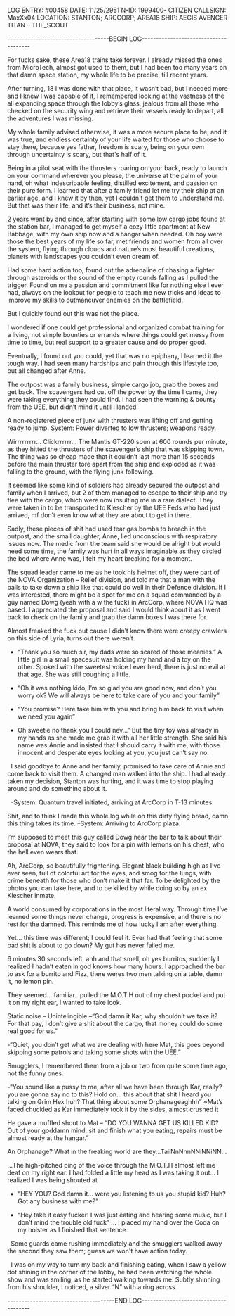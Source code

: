 LOG ENTRY: #00458
DATE: 11/25/2951
N-ID: 1999400- CITIZEN
CALLSIGN: MaxXx04
LOCATION: STANTON; ARCCORP; AREA18
SHIP: AEGIS AVENGER TITAN – THE_SCOUT

  

------------------------------------BEGIN LOG--------------------------------------

  

For fucks sake, these Area18 trains take forever. I already missed the ones from MicroTech, almost got used to them, but I had been too many years on that damn space station, my whole life to be precise, till recent years.

After turning, 18 I was done with that place, it wasn’t bad, but I needed more and I knew I was capable of it, I remembered looking at the vastness of the all expanding space through the lobby’s glass, jealous from all those who checked on the security wing and retrieve their vessels ready to depart, all the adventures I was missing.

  

My whole family advised otherwise, it was a more secure place to be, and it was true, and endless certainty of your life waited for those who choose to stay there, because yes father, freedom is scary, being on your own through uncertainty is scary, but that's half of it.

  

Being in a pilot seat with the thrusters roaring on your back, ready to launch on your command wherever you please, the universe at the palm of your hand, oh what indescribable feeling, distilled excitement, and passion on their pure form. I learned that after a family friend let me try their ship at an earlier age, and I knew it by then, yet I couldn't get them to understand me. But that was their life, and it’s their business, not mine.

  

2 years went by and since, after starting with some low cargo jobs found at the station bar, I managed to get myself a cozy little apartment at New Babbage, with my own ship now and a hangar when needed. Oh boy were those the best years of my life so far, met friends and women from all over the system, flying through clouds and nature’s most beautiful creations, planets with landscapes you couldn’t even dream of.

Had some hard action too, found out the adrenaline of chasing a fighter through asteroids or the sound of the empty rounds falling as I pulled the trigger. Found on me a passion and commitment like for nothing else I ever had, always on the lookout for people to teach me new tricks and ideas to improve my skills to outmaneuver enemies on the battlefield.

  

But I quickly found out this was not the place.

I wondered if one could get professional and organized combat training for a living, not simple bounties or errands where things could get messy from time to time, but real support to a greater cause and do proper good.

  

Eventually, I found out you could, yet that was no epiphany, I learned it the tough way. I had seen many hardships and pain through this lifestyle too, but all changed after Anne.

  

The outpost was a family business, simple cargo job, grab the boxes and get back. The scavengers had cut off the power by the time I came, they were taking everything they could find. I had seen the warning & bounty from the UEE, but didn’t mind it until I landed.

A non-registered piece of junk with thrusters was lifting off and getting ready to jump. System: Power diverted to low thrusters; weapons ready.

  

Wirrrrrrrrr… Clickrrrrrr… The Mantis GT-220 spun at 600 rounds per minute, as they hitted the thrusters of the scavenger’s ship that was skipping town. The thing was so cheap made that it couldn’t last more than 15 seconds before the main thruster tore apart from the ship and exploded as it was falling to the ground, with the flying junk following.

  

It seemed like some kind of soldiers had already secured the outpost and family when I arrived, but 2 of them managed to escape to their ship and try flee with the cargo, which were now insulting me in a rare dialect. They were taken in to be transported to Klescher by the UEE Feds who had just arrived, mf don’t even know what they are about to get in there.

Sadly, these pieces of shit had used tear gas bombs to breach in the outpost, and the small daughter, Anne, lied unconscious with respiratory issues now. The medic from the team said she would be alright but would need some time, the family was hurt in all ways imaginable as they circled the bed where Anne was, I felt my heart breaking for a moment.

  

The squad leader came to me as he took his helmet off, they were part of the NOVA Organization – Relief division, and told me that a man with the balls to take down a ship like that could do well in their Defence división. If I was interested, there might be a spot for me on a squad commanded by a guy named Dowg (yeah with a w the fuck) in ArcCorp, where NOVA HQ was based. I appreciated the proposal and said I would think about it as I went back to check on the family and grab the damn boxes I was there for.

  

Almost freaked the fuck out cause I didn’t know there were creepy crawlers on this side of Lyria, turns out there weren’t.

  

- “Thank you so much sir, my dads were so scared of those meanies.” A little girl in a small spacesuit was holding my hand and a toy on the other. Spoked with the sweetest voice I ever herd, there is just no evil at that age. She was still coughing a little.

  

- “Oh it was nothing kido, I’m so glad you are good now, and don’t you worry ok? We will always be here to take care of you and your family”

  

- “You promise? Here take him with you and bring him back to visit when we need you again”

  

- Oh sweetie no thank you I could nev…” But the tiny toy was already in my hands as she made me grab it with all her little strength. She said his name was Annie and insisted that I should carry it with me, with those innocent and desperate eyes looking at you, you just can’t say no.

  I said goodbye to Anne and her family, promised to take care of Annie and come back to visit them. A changed man walked into the ship. I had already taken my decision, Stanton was hurting, and it was time to stop playing around and do something about it.

  -System: Quantum travel initiated, arriving at ArcCorp in T-13 minutes.

  

Shit, and to think I made this whole log while on this dirty flying bread, damn this thing takes its time. –System: Arriving to ArcCorp plaza.

I’m supposed to meet this guy called Dowg near the bar to talk about their proposal at NOVA, they said to look for a pin with lemons on his chest, who the hell even wears that.

  

Ah, ArcCorp, so beautifully frightening. Elegant black building high as I’ve ever seen, full of colorful art for the eyes, and smog for the lungs, with crime beneath for those who don’t make it that far. To be delighted by the photos you can take here, and to be killed by while doing so by an ex Klescher inmate.

A world consumed by corporations in the most literal way. Through time I’ve learned some things never change, progress is expensive, and there is no rest for the damned. This reminds me of how lucky I am after everything.

  

Yet… this time was different; I could feel it. Ever had that feeling that some bad shit is about to go down? My gut has never failed me.

  

6 minutes 30 seconds left, ahh and that smell, oh yes burritos, suddenly I realized I hadn’t eaten in god knows how many hours. I approached the bar to ask for a burrito and Fizz, there weres two men talking on a table, damn it, no lemon pin.

They seemed... familiar…pulled the M.O.T.H out of my chest pocket and put it on my right ear, I wanted to take look.

Static noise – Unintelingible –“God damn it Kar, why shouldn’t we take it? For that pay, I don’t give a shit about the cargo, that money could do some real good for us.”

  

-“Quiet, you don’t get what we are dealing with here Mat, this goes beyond skipping some patrols and taking some shots with the UEE.”

  

Smugglers, I remembered them from a job or two from quite some time ago, not the funny ones.

  

-“You sound like a pussy to me, after all we have been through Kar, really? you are gonna say no to this? Hold on… this about that shit I heard you talking on Grim Hex huh? That thing about some Orphanageaghhh” ~Mat’s faced chuckled as Kar immediately took it by the sides, almost crushed it

  

He gave a muffled shout to Mat – “DO YOU WANNA GET US KILLED KID? Out of your goddamn mind, sit and finish what you eating, repairs must be almost ready at the hangar.”

  

An Orphanage? What in the freaking world are they...TaiiNnNnnNNiNNiNN…

...The high-pitched ping of the voice through the M.O.T.H almost left me deaf on my right ear. I had folded a little my head as I was taking it out... I realized I was being shouted at

  

- “HEY YOU? God damn it… were you listening to us you stupid kid? Huh? Got any business with me?”

  

- “Hey take it easy fucker! I was just eating and hearing some music, but I don’t mind the trouble old fuck” ... I placed my hand over the Coda on my holster as I finished that sentence.

  Some guards came rushing immediately and the smugglers walked away the second they saw them; guess we won't have action today.

  I was on my way to turn my back and finishing eating, when I saw a yellow dot shining in the corner of the lobby, he had been watching the whole show and was smiling, as he started walking towards me. Subtly shinning from his shoulder, I noticed, a silver “N” with a ring across.

  

--------------------------------------END LOG--------------------------------------
